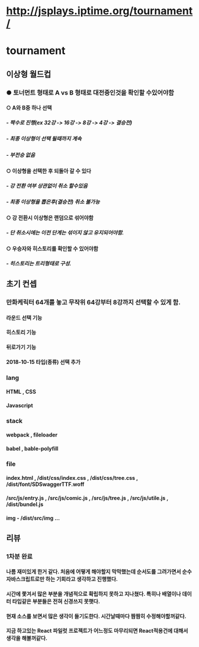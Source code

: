# http://jsplays.iptime.org/tournament/

# tournament

## 이상형 월드컵

### ● 토너먼트 형태로 A vs B 형태로 대전중인것을 확인할 수있어야함
#### ○ A와 B중 하나 선택
##### - 짝수로 진행(ex 32강 -> 16강 -> 8강 -> 4강 -> 결승전)
##### - 최종 이상형이 선택 될때까지 계속 
##### - 부전승 없음
#### ○ 이상형을 선택한 후 되돌아 갈 수 있다
##### - 강 전환 여부 상관없이 취소 할수있음
##### - 최종 이상형을 뽑은후(결승전) 취소 불가능
#### ○ 강 전환시 이상형은 랜덤으로 섞어야함
##### - 단 취소시에는 이전 단계는 섞이지 않고 유지되어야함.
#### ○ 우승자와 히스토리를 확인할 수 있어야함
##### - 히스토리는 트리형태로 구성.

## 초기 컨셉 
### 만화케릭터 64개를 놓고 무작위 64강부터 8강까지 선택할 수 있게 함.
#### 라운드 선택 기능
#### 히스토리 기능
#### 뒤로가기 기능

#### 2018-10-15 타입(종류) 선택 추가

### lang
#### HTML , CSS
#### Javascript

### stack
#### webpack , fileloader
#### babel , bable-polyfill

### file
#### index.html , /dist/css/index.css , /dist/css/tree.css , /dist/font/SDSwaggerTTF.woff
#### /src/js/entry.js , /src/js/comic.js , /src/js/tree.js , /src/js/utile.js , /dist/bundel.js 
#### img - /dist/src/img ... 

## 리뷰
### 1차분 완료
#### 나름 재미있게 한거 같다. 처음에 어떻게 해야할지 막막했는데 순서도를 그려가면서 순수 자바스크립트로만 하는 기회라고 생각하고 진행했다.
#### 시간에 쫓겨서 많은 부분을 개념적으로 확립하지 못하고 지나쳤다. 특히나 배열이나 데이터 타입같은 부분들은 전혀 신경쓰지 못햇다.
#### 현재 소스를 보면서 많은 생각이 들기도한다. 시간날때마다 짬짬히 수정해야할꺼같다. 
#### 지금 하고있는 React 파일럿 프로젝트가 어느정도 마무리되면 React적용건에 대해서 생각을 해볼꺼같다.





